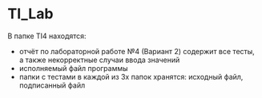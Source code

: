 # TI_Lab
В папке TI4 находятся: 
- отчёт по лабораторной работе №4 (Вариант 2) содержит все тесты, а также некорректные случаи ввода значений
- исполняемый файл программы
- папки с тестами 
  в каждой из 3х папок хранятся: исходный файл, подписанный файл
